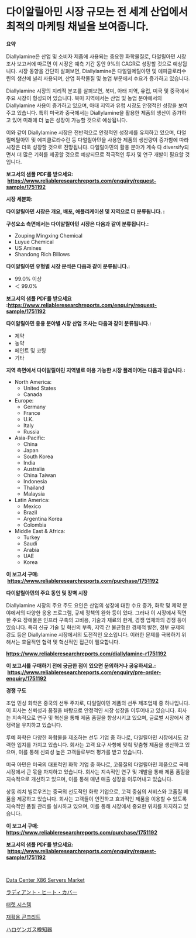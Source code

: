 <p><h1>다이알릴아민 시장 규모는 전 세계 산업에서 최적의 마케팅 채널을 보여줍니다.</h1></p><p><strong>요약</strong></p>
<p><p>Diallylamine은 산업 및 소비자 제품에 사용되는 중요한 화학물질로, 다얼릴아민 시장 조사 보고서에 따르면 이 시장은 예측 기간 동안 9%의 CAGR로 성장할 것으로 예상됩니다. 시장 동향을 간단히 살펴보면, Diallylamine은 다얼릴메틸아민 및 에피클로라수린의 생산에 널리 사용되며, 산업 화학물질 및 농업 부문에서 수요가 증가하고 있습니다. </p><p>Diallylamine 시장의 지리적 분포를 살펴보면, 북미, 아태 지역, 유럽, 미국 및 중국에서 주요 시장이 형성되어 있습니다. 북미 지역에서는 산업 및 농업 분야에서의 Diallylamine 사용이 증가하고 있으며, 아태 지역과 유럽 시장도 안정적인 성장을 보여주고 있습니다. 특히 미국과 중국에서는 Diallylamine을 활용한 제품의 생산이 증가하고 있어 미래에 더 높은 성장이 가능할 것으로 예상됩니다.</p><p>이와 같이 Diallylamine 시장은 전반적으로 안정적인 성장세를 유지하고 있으며, 다얼릴메틸아민 및 에피클로라수린 등 다얼릴아민을 사용한 제품의 생산량이 증가함에 따라 시장은 더욱 성장할 것으로 전망됩니다. 다얼릴아민의 활용 분야가 계속 다 diversify되면서 더 많은 기회를 제공할 것으로 예상되므로 적극적인 투자 및 연구 개발이 필요할 것입니다.</p></p>
<p><strong>보고서의 샘플 PDF를 받으세요: &nbsp;<a href="https://www.reliableresearchreports.com/enquiry/request-sample/1751192">https://www.reliableresearchreports.com/enquiry/request-sample/1751192</a></strong></p>
<p><strong>시장 세분화:</strong></p>
<p><strong> 다이알릴아민 시장은 개요, 배포, 애플리케이션 및 지역으로 더 분류됩니다. :</strong></p>
<p><strong>구성요소 측면에서는 다이알릴아민 시장은 다음과 같이 분류됩니다.:</strong></p>
<p><ul><li>Zouping Mingxing Chemical</li><li>Luyue Chemical</li><li>US Amines</li><li>Shandong Rich Billows</li></ul></p>
<p><strong> 다이알릴아민 유형별 시장 분석은 다음과 같이 분류됩니다.:</strong></p>
<p><ul><li>99.0% 이상</li><li>＜ 99.0%</li></ul></p>
<p><strong>보고서의 샘플 PDF를 받으세요 :<a href="https://www.reliableresearchreports.com/enquiry/request-sample/1751192">https://www.reliableresearchreports.com/enquiry/request-sample/1751192</a></strong></p>
<p><strong> 다이알릴아민 응용 분야별 시장 산업 조사는 다음과 같이 분류됩니다.:</strong></p>
<p><ul><li>제약</li><li>농약</li><li>페인트 및 코팅</li><li>기타</li></ul></p>
<p><strong>지역 측면에서 다이알릴아민 지역별로 이용 가능한 시장 플레이어는 다음과 같습니다.:</strong></p>
<p><ul>
    <li>
        North America:
        <ul>
            <li>United States</li>
            <li>Canada</li>
        </ul>
    </li>
    <li>
        Europe:
        <ul>
            <li>Germany</li>
            <li>France</li>
            <li>U.K.</li>
            <li>Italy</li>
            <li>Russia</li>
        </ul>
    </li>
    <li>
        Asia-Pacific:
        <ul>
            <li>China</li>
            <li>Japan</li>
            <li>South Korea</li>
            <li>India</li>
            <li>Australia</li>
            <li>China Taiwan</li>
            <li>Indonesia</li>
            <li>Thailand</li>
            <li>Malaysia</li>
        </ul>
    </li>
    <li>
        Latin America:
        <ul>
            <li>Mexico</li>
            <li>Brazil</li>
            <li>Argentina Korea</li>
            <li>Colombia</li>
        </ul>
    </li>
    <li>
        Middle East & Africa:
        <ul>
            <li>Turkey</li>
            <li>Saudi</li>
            <li>Arabia</li>
            <li>UAE</li>
            <li>Korea</li>
        </ul>
    </li>
    </ul></p>
<p><strong>이 보고서 구매: &nbsp;<a href="https://www.reliableresearchreports.com/purchase/1751192">https://www.reliableresearchreports.com/purchase/1751192</a></strong></p>
<p><strong>다이알릴아민의 주요 동인 및 장벽 시장</strong></p>
<p><p>Diallylamine 시장의 주요 주도 요인은 산업의 성장에 대한 수요 증가, 화학 및 제약 분야에서의 다양한 응용 프로그램, 규제 정책의 완화 등이 있다. 그러나 이 시장에서 직면한 주요 장애물은 인프라 구축의 고비용, 기술과 재료의 한계, 경쟁 업체와의 경쟁 등이 있습니다. 특히 신규 기술 및 혁신의 부족, 지역 간 불균형한 경제적 발전, 정부 규제의 강도 등은 Diallylamine 시장에서의 도전적인 요소입니다. 이러한 문제를 극복하기 위해서는 효율적인 협력 및 혁신적인 접근이 필요합니다.</p></p>
<p><strong><a href="https://www.reliableresearchreports.com/diallylamine-r1751192">https://www.reliableresearchreports.com/diallylamine-r1751192</a></strong></p>
<p><strong>이 보고서를 구매하기 전에 궁금한 점이 있으면 문의하거나 공유하세요.: &nbsp;<a href="https://www.reliableresearchreports.com/enquiry/pre-order-enquiry/1751192">https://www.reliableresearchreports.com/enquiry/pre-order-enquiry/1751192</a></strong></p>
<p><strong>경쟁 구도</strong></p>
<p><p>조업 민싱 화학은 중국의 선두 주자로, 다일릴아민 제품의 선두 제조업체 중 하나입니다. 이 회사는 신뢰성과 품질을 바탕으로 안정적인 시장 성장을 이루어내고 있습니다. 회사는 지속적으로 연구 및 혁신을 통해 제품 품질을 향상시키고 있으며, 글로벌 시장에서 경쟁력을 유지하고 있습니다.</p><p>루예 화학은 다양한 화합물을 제조하는 선두 기업 중 하나로, 다일릴아민 시장에서도 강력한 입지를 가지고 있습니다. 회사는 고객 요구 사항에 맞춰 맞춤형 제품을 생산하고 있으며, 이를 통해 신뢰성 높은 고객들로부터 평가를 받고 있습니다.</p><p>미국 아민은 미국의 대표적인 화학 기업 중 하나로, 고품질의 다얼릴아민 제품으로 국제 시장에서 큰 몫을 차지하고 있습니다. 회사는 지속적인 연구 및 개발을 통해 제품 품질을 지속적으로 개선하고 있으며, 이를 통해 매년 매출 성장을 이루어내고 있습니다.</p><p>상동 리치 빌로우즈는 중국의 선도적인 화학 기업으로, 고객 중심의 서비스와 고품질 제품을 제공하고 있습니다. 회사는 고객들이 안전하고 효과적인 제품을 이용할 수 있도록 지속적인 품질 관리를 실시하고 있으며, 이를 통해 시장에서 중요한 위치를 차지하고 있습니다.</p></p>
<p><strong>이 보고서 구매: &nbsp; <a href="https://www.reliableresearchreports.com/purchase/1751192">https://www.reliableresearchreports.com/purchase/1751192</a></strong></p>
<p><strong>보고서의 샘플 PDF를 받으세요: &nbsp;<a href="https://www.reliableresearchreports.com/enquiry/request-sample/1751192">https://www.reliableresearchreports.com/enquiry/request-sample/1751192</a></strong><strong></strong></p>
<p>&nbsp;</p>
<p><p><a href="https://full-wildebeest-80b.notion.site/Data-Center-X86-Servers-Market-Focuses-on-Market-Share-Size-and-Projected-Forecast-Till-2031-73499af1dd0042e79b3008f35358be51">Data Center X86 Servers Market</a></p><p><a href="https://medium.com/@raideochran7856/%E6%94%BE%E5%B0%84%E7%86%B1%E3%82%AB%E3%83%90%E3%83%BC%E5%B8%82%E5%A0%B4%E8%A6%8F%E6%A8%A1-cagr-%E5%8B%95%E5%90%91-2024%E5%B9%B4-2030%E5%B9%B4-820265e6abee">ラディアント・ヒート・カバー</a></p><p><a href="https://medium.com/@whitneymurphy1982/%ED%84%B0%EB%A0%9B-%EC%8B%9C%EC%8A%A4%ED%85%9C-%EC%8B%9C%EC%9E%A5-%EA%B7%9C%EB%AA%A8%EB%8A%94-%EA%B8%80%EB%A1%9C%EB%B2%8C-%EC%82%B0%EC%97%85%EC%97%90%EC%84%9C-%EC%B5%9C%EC%A0%81%EC%9D%98-%EB%A7%88%EC%BC%80%ED%8C%85-%EC%B1%84%EB%84%90%EC%9D%84-%EB%B0%9D%ED%98%80%EB%83%85%EB%8B%88%EB%8B%A4-37a6316d62c4">터렛 시스템</a></p><p><a href="https://github.com/lkwggful07722/Market-Research-Report-List-1/blob/main/623943623120.md">재활용 콘크리트</a></p><p><a href="https://github.com/mathieurico66/Market-Research-Report-List-1/blob/main/455119925367.md">ハロゲンガス検知器</a></p></p>